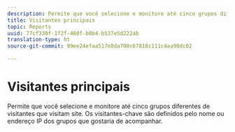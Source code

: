 ```yaml
---
description: Permite que você selecione e monitore até cinco grupos diferentes de visitantes que visitam site. Os visitantes-chave são definidos pelo nome ou endereço IP dos grupos que gostaria de acompanhar.
title: Visitantes principais
topic: Reports
uuid: 77cf330f-1f2f-460f-b0b4-b537e5d222ab
translation-type: ht
source-git-commit: 99ee24efaa517e8da700c67818c111c4aa90dc02

---
```



# Visitantes principais

Permite que você selecione e monitore até cinco grupos diferentes de visitantes que visitam site. Os visitantes-chave são definidos pelo nome ou endereço IP dos grupos que gostaria de acompanhar.


